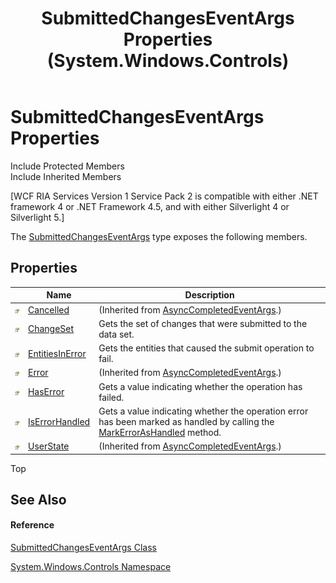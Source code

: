 ﻿---
title: SubmittedChangesEventArgs Properties (System.Windows.Controls)
TOCTitle: SubmittedChangesEventArgs Properties
ms:assetid: Properties.T:System.Windows.Controls.SubmittedChangesEventArgs
ms:mtpsurl: https://msdn.microsoft.com/en-us/library/system.windows.controls.submittedchangeseventargs_properties(v=VS.91)
ms:contentKeyID: 27197155
ms.date: 01/27/2012
mtps_version: v=VS.91
---

# SubmittedChangesEventArgs Properties

Include Protected Members  
Include Inherited Members  

\[WCF RIA Services Version 1 Service Pack 2 is compatible with either .NET framework 4 or .NET Framework 4.5, and with either Silverlight 4 or Silverlight 5.\]

The [SubmittedChangesEventArgs](ee707731\(v=vs.91\).md) type exposes the following members.

## Properties

<table>
<thead>
<tr class="header">
<th> </th>
<th>Name</th>
<th>Description</th>
</tr>
</thead>
<tbody>
<tr class="odd">
<td><img src="images\Ff422600.pubproperty(en-us,VS.91).gif" title="Public property" alt="Public property" /></td>
<td><a href="https://msdn.microsoft.com/en-us/library/hhb0kte8">Cancelled</a></td>
<td>(Inherited from <a href="https://msdn.microsoft.com/en-us/library/2tde67e9">AsyncCompletedEventArgs</a>.)</td>
</tr>
<tr class="even">
<td><img src="images\Ff422600.pubproperty(en-us,VS.91).gif" title="Public property" alt="Public property" /></td>
<td><a href="ee732619(v=vs.91).md">ChangeSet</a></td>
<td>Gets the set of changes that were submitted to the data set.</td>
</tr>
<tr class="odd">
<td><img src="images\Ff422600.pubproperty(en-us,VS.91).gif" title="Public property" alt="Public property" /></td>
<td><a href="ee725824(v=vs.91).md">EntitiesInError</a></td>
<td>Gets the entities that caused the submit operation to fail.</td>
</tr>
<tr class="even">
<td><img src="images\Ff422600.pubproperty(en-us,VS.91).gif" title="Public property" alt="Public property" /></td>
<td><a href="https://msdn.microsoft.com/en-us/library/zye0z486">Error</a></td>
<td>(Inherited from <a href="https://msdn.microsoft.com/en-us/library/2tde67e9">AsyncCompletedEventArgs</a>.)</td>
</tr>
<tr class="odd">
<td><img src="images\Ff422600.pubproperty(en-us,VS.91).gif" title="Public property" alt="Public property" /></td>
<td><a href="ee707426(v=vs.91).md">HasError</a></td>
<td>Gets a value indicating whether the operation has failed.</td>
</tr>
<tr class="even">
<td><img src="images\Ff422600.pubproperty(en-us,VS.91).gif" title="Public property" alt="Public property" /></td>
<td><a href="ee707973(v=vs.91).md">IsErrorHandled</a></td>
<td>Gets a value indicating whether the operation error has been marked as handled by calling the <a href="ee732603(v=vs.91).md">MarkErrorAsHandled</a> method.</td>
</tr>
<tr class="odd">
<td><img src="images\Ff422600.pubproperty(en-us,VS.91).gif" title="Public property" alt="Public property" /></td>
<td><a href="https://msdn.microsoft.com/en-us/library/9b3wa0x3">UserState</a></td>
<td>(Inherited from <a href="https://msdn.microsoft.com/en-us/library/2tde67e9">AsyncCompletedEventArgs</a>.)</td>
</tr>
</tbody>
</table>

Top

## See Also

#### Reference

[SubmittedChangesEventArgs Class](ee707731\(v=vs.91\).md)

[System.Windows.Controls Namespace](ms590941\(v=vs.91\).md)

